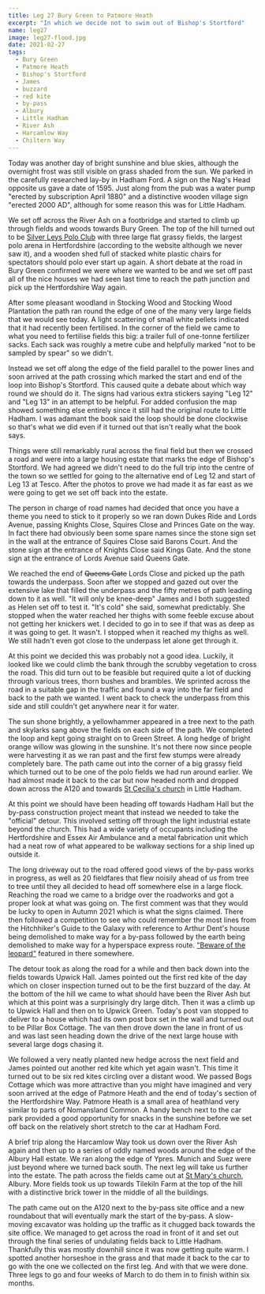 ```yaml
---
title: Leg 27 Bury Green to Patmore Heath
excerpt: "In which we decide not to swim out of Bishop's Stortford"
name: leg27
image: leg27-flood.jpg
date: 2021-02-27
tags:
  - Bury Green
  - Patmore Heath
  - Bishop's Stortford
  - James
  - buzzard
  - red kite
  - by-pass
  - Albury
  - Little Hadham
  - River Ash
  - Harcamlow Way
  - Chiltern Way
---
```


Today was another day of bright sunshine and blue skies, although the overnight frost was still visible on grass shaded from the sun. We parked in the carefully researched lay-by in Hadham Ford. A sign on the Nag's Head opposite us gave a date of 1595. Just along from the pub was a water pump "erected by subscription April 1880" and a distinctive wooden village sign "erected 2000 AD", although for some reason this was for Little Hadham.

We set off across the River Ash on a footbridge and started to climb up through fields and woods towards Bury Green. The top of the hill turned out to be [Silver Leys Polo Club](https://silverleyspolo.com/) with three large flat grassy fields, the largest polo arena in Hertfordshire (according to the website although we never saw it), and a wooden shed full of stacked white plastic chairs for spectators should polo ever start up again. A short debate at the road in Bury Green confirmed we were where we wanted to be and we set off past all of the nice houses we had seen last time to reach the path junction and pick up the Hertfordshire Way again.

After some pleasant woodland in Stocking Wood and Stocking Wood Plantation the path ran round the edge of one of the many very large fields that we would see today. A light scattering of small white pellets indicated that it had recently been fertilised. In the corner of the field we came to what you need to fertilise fields this big: a trailer full of one-tonne fertilizer sacks. Each sack was roughly a metre cube and helpfully marked "not to be sampled by spear" so we didn't.

Instead we set off along the edge of the field parallel to the power lines and soon arrived at the path crossing which marked the start and end of the loop into Bishop's Stortford. This caused quite a debate about which way round we should do it. The signs had various extra stickers saying "Leg 12" and "Leg 13" in an attempt to be helpful. For added confusion the map showed something else entirely since it still had the original route to Little Hadham. I was adamant the book said the loop should be done clockwise so that's what we did even if it turned out that isn't really what the book says.

Things were still remarkably rural across the final field but then we crossed a road and were into a large housing estate that marks the edge of Bishop's Stortford. We had agreed we didn't need to do the full trip into the centre of the town so we settled for going to the alternative end of Leg 12 and start of Leg 13 at Tesco. After the photos to prove we had made it as far east as we were going to get we set off back into the estate.

The person in charge of road names had decided that once you have a theme you need to stick to it properly so we ran down Dukes Ride and Lords Avenue, passing Knights Close, Squires Close and Princes Gate on the way. In fact there had obviously been some spare names since the stone sign set in the wall at the entrance of Squires Close said Barons Court. And the stone sign at the entrance of Knights Close said Kings Gate. And the stone sign at the entrance of Lords Avenue said Queens Gate.

We reached the end of ~~Queens Gate~~ Lords Close and picked up the path towards the underpass. Soon after we stopped and gazed out over the extensive lake that filled the underpass and the fifty metres of path leading down to it as well. "It will only be knee-deep" James and I both suggested as Helen set off to test it. "It's cold" she said, somewhat predictably. She stopped when the water reached her thighs with some feeble excuse about not getting her knickers wet. I decided to go in to see if that was as deep as it was going to get. It wasn't. I stopped when it reached my thighs as well. We still hadn't even got close to the underpass let alone get through it.

At this point we decided this was probably not a good idea. Luckily, it looked like we could climb the bank through the scrubby vegetation to cross the road. This did turn out to be feasible but required quite a lot of ducking through various trees, thorn bushes and brambles. We sprinted across the road in a suitable gap in the traffic and found a way into the far field and back to the path we wanted. I went back to check the underpass from this side and still couldn't get anywhere near it for water.

The sun shone brightly, a yellowhammer appeared in a tree next to the path and skylarks sang above the fields on each side of the path. We completed the loop and kept going straight on to Green Street. A long hedge of bright orange willow was glowing in the sunshine. It's not there now since people were harvesting it as we ran past and the first few stumps were already completely bare. The path came out into the corner of a big grassy field which turned out to be one of the polo fields we had run around earlier. We had almost made it back to the car but now headed north and dropped down across the A120 and towards [St Cecilia's church](https://hertfordshirechurches.weebly.com/little-hadham-church-hertfordshire.html) in Little Hadham.

At this point we should have been heading off towards Hadham Hall but the by-pass construction project meant that instead we needed to take the "official" detour. This involved setting off through the light industrial estate beyond the church. This had a wide variety of occupants including the Hertfordshire and Essex Air Ambulance and a metal fabrication unit which had a neat row of what appeared to be walkway sections for a ship lined up outside it.

The long driveway out to the road offered good views of the by-pass works in progress, as well as 20 fieldfares that flew noisily ahead of us from tree to tree until they all decided to head off somewhere else in a large flock. Reaching the road we came to a bridge over the roadworks and got a proper look at what was going on. The first comment was that they would be lucky to open in Autumn 2021 which is what the signs claimed. There then followed a competition to see who could remember the most lines from the Hitchhiker's Guide to the Galaxy with reference to Arthur Dent's house being demolished to make way for a by-pass followed by the earth being demolished to make way for a hyperspace express route. ["Beware of the leopard"](https://www.planetclaire.tv/quotes/hitchhikers/the-hitchhikers-guide-to-the-galaxy/) featured in there somewhere.

The detour took as along the road for a while and then back down into the fields towards Upwick Hall. James pointed out the first red kite of the day which on closer inspection turned out to be the first buzzard of the day. At the bottom of the hill we came to what should have been the River Ash but which at this point was a surprisingly dry large ditch. Then it was a climb up to Upwick Hall and then on to Upwick Green. Today's post van stopped to deliver to a house which had its own post box set in the wall and turned out to be Pillar Box Cottage. The van then drove down the lane in front of us and was last seen heading down the drive of the next large house with several large dogs chasing it.

We followed a very neatly planted new hedge across the next field and James pointed out another red kite which yet again wasn't. This time it turned out to be six red kites circling over a distant wood. We passed Bogs Cottage which was more attractive than you might have imagined and very soon arrived at the edge of Patmore Heath and the end of today's section of the Hertfordshire Way. Patmore Heath is a small area of heathland very similar to parts of Nomansland Common. A handy bench next to the car park provided a good opportunity for snacks in the sunshine before we set off back on the relatively short stretch to the car at Hadham Ford.

A brief trip along the Harcamlow Way took us down over the River Ash again and then up to a series of oddly named woods around the edge of the Albury Hall estate. We ran along the edge of Ypres. Munich and Suez were just beyond where we turned back south. The next leg will take us further into the estate. The path across the fields came out at [St Mary's church](https://hertfordshirechurches.weebly.com/albury-church-hertfordshire.html), Albury. More fields took us up towards Tilekiln Farm at the top of the hill with a distinctive brick tower in the middle of all the buildings.

The path came out on the A120 next to the by-pass site office and a new roundabout that will eventually mark the start of the by-pass. A slow-moving excavator was holding up the traffic as it chugged back towards the site office. We managed to get across the road in front of it and set out through the final series of undulating fields back to Little Hadham. Thankfully this was mostly downhill since it was now getting quite warm. I spotted another horseshoe in the grass and that made it back to the car to go with the one we collected on the first leg. And with that we were done. Three legs to go and four weeks of March to do them in to finish within six months.
